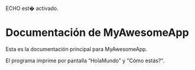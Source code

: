 ECHO est� activado.
# Documentación de MyAwesomeApp
Esta es la documentación principal para MyAwesomeApp.

El programa imprime por pantalla “HolaMundo” y "Cómo estás?".